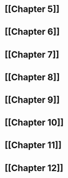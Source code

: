 # [[Chapter 5]]

# [[Chapter 6]]

# [[Chapter 7]]

# [[Chapter 8]]

# [[Chapter 9]]

# [[Chapter 10]]

# [[Chapter 11]]

# [[Chapter 12]]

